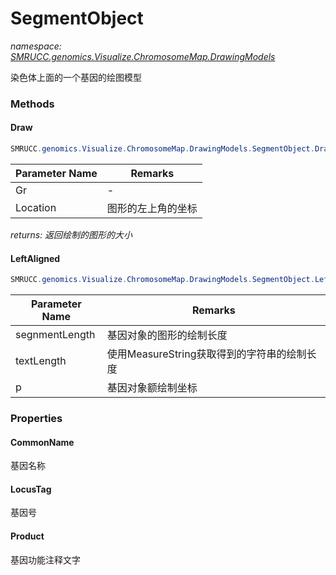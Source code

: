 ﻿# SegmentObject
_namespace: [SMRUCC.genomics.Visualize.ChromosomeMap.DrawingModels](./index.md)_

染色体上面的一个基因的绘图模型



### Methods

#### Draw
```csharp
SMRUCC.genomics.Visualize.ChromosomeMap.DrawingModels.SegmentObject.Draw(System.Drawing.Graphics,System.Drawing.Point,System.Double,System.Int32,SMRUCC.genomics.Visualize.ChromosomeMap.Conf)
```


|Parameter Name|Remarks|
|--------------|-------|
|Gr|-|
|Location|图形的左上角的坐标|


_returns: 返回绘制的图形的大小_

#### LeftAligned
```csharp
SMRUCC.genomics.Visualize.ChromosomeMap.DrawingModels.SegmentObject.LeftAligned(System.Int32,System.Int32,System.Int32,System.Int32,System.Drawing.Point)
```


|Parameter Name|Remarks|
|--------------|-------|
|segnmentLength|基因对象的图形的绘制长度|
|textLength|使用MeasureString获取得到的字符串的绘制长度|
|p|基因对象额绘制坐标|



### Properties

#### CommonName
基因名称
#### LocusTag
基因号
#### Product
基因功能注释文字
